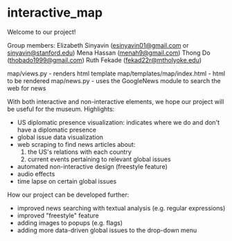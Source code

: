 # interactive_map
Welcome to our project!

Group members:
Elizabeth Sinyavin (esinyavin01@gmail.com or sinyavin@stanford.edu)
Mena Hassan (menah9@gmail.com)
Thong Do (thobado1999@gmail.com)
Ruth Fekade (fekad22r@mtholyoke.edu)

map/views.py - renders html template 
map/templates/map/index.html - html to be rendered
map/news.py - uses the GoogleNews module to search the web for news

With both interactive and non-interactive elements, we hope our project will be useful for the museum. 
Highlights: 
- US diplomatic presence visualization: indicates where we do and don't have a diplomatic presence
- global issue data visualization
- web scraping to find news articles about:
  1) the US's relations with each country
  2) current events pertaining to relevant global issues
- automated non-interactive design (freestyle feature)
- audio effects
- time lapse on certain global issues

How our project can be developed further:
- improved news searching with textual analysis (e.g. regular expressions)
- improved "freestyle" feature
- adding images to popups (e.g. flags)
- adding more data-driven global issues to the drop-down menu

